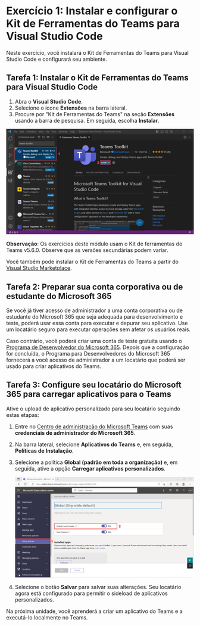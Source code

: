 # Exercício 1: Instalar e configurar o Kit de Ferramentas do Teams para Visual Studio Code

Neste exercício, você instalará o Kit de Ferramentas do Teams para Visual Studio Code e configurará seu ambiente.

## Tarefa 1: Instalar o Kit de Ferramentas do Teams para Visual Studio Code

1. Abra o **Visual Studio Code**.
2. Selecione o ícone **Extensões** na barra lateral.
3. Procure por "Kit de Ferramentas do Teams" na seção **Extensões** usando a barra de pesquisa. Em seguida, escolha **Instalar**.

![Captura de tela da instalação do Kit de Ferramentas do Teams para Visual Studio Code.](../../media/teams-toolkit-install.png)

**Observação**:  Os exercícios deste módulo usam o Kit de ferramentas do Teams v5.6.0. Observe que as versões secundárias podem variar.

Você também pode instalar o Kit de Ferramentas do Teams a partir do [Visual Studio Marketplace](https://marketplace.visualstudio.com/items?itemName=TeamsDevApp.ms-teams-vscode-extension).

## Tarefa 2: Preparar sua conta corporativa ou de estudante do Microsoft 365

Se você já tiver acesso de administrador a uma conta corporativa ou de estudante do Microsoft 365 que seja adequada para desenvolvimento e teste, poderá usar essa conta para executar e depurar seu aplicativo. Use um locatário seguro para executar operações sem afetar os usuários reais.

Caso contrário, você poderá criar uma conta de teste gratuita usando o [Programa de Desenvolvedor do Microsoft 365](https://aka.ms/m365developers).  Depois que a configuração for concluída, o Programa para Desenvolvedores do Microsoft 365 fornecerá a você acesso de administrador a um locatário que poderá ser usado para criar aplicativos do Teams.

## Tarefa 3: Configure seu locatário do Microsoft 365 para carregar aplicativos para o Teams

Ative o upload de aplicativo personalizado para seu locatário seguindo estas etapas:

1. Entre no [Centro de administração do Microsoft Teams](https://admin.teams.microsoft.com) com suas **credenciais de administrador do Microsoft 365**.

2. Na barra lateral, selecione **Aplicativos do Teams** e, em seguida, **Políticas de Instalação**.

3. Selecione a política **Global (padrão em toda a organização)** e, em seguida, ative a opção **Carregar aplicativos personalizados**.

   ![Captura de tela da configuração do upload de aplicativos personalizados.](../../media/configure-upload-apps.png)

4. Selecione o botão **Salvar** para salvar suas alterações. Seu locatário agora está configurado para permitir o sideload de aplicativos personalizados.

Na próxima unidade, você aprenderá a criar um aplicativo do Teams e a executá-lo localmente no Teams.

